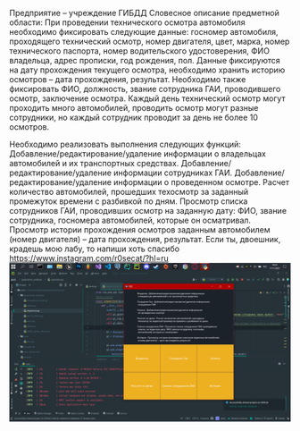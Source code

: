 Предприятие – учреждение ГИБДД
Словесное описание предметной области: При проведении технического осмотра автомобиля необходимо фиксировать следующие данные: госномер автомобиля, проходящего технический осмотр, номер двигателя, цвет, марка, номер технического паспорта, номер водительского удостоверения, ФИО владельца, адрес прописки, год рождения, пол. Данные фиксируются на дату прохождения текущего осмотра, необходимо хранить историю осмотров – дата прохождения, результат. Необходимо также фиксировать ФИО, должность, звание сотрудника ГАИ, проводившего осмотр, заключение осмотра. Каждый день технический осмотр могут проходить много автомобилей, проводить осмотр могут разные сотрудники, но каждый сотрудник проводит за день не более 10 осмотров. 

Необходимо реализовать выполнения следующих функций:
Добавление/редактирование/удаление информации о владельцах автомобилей и их транспортных средствах.
Добавление/редактирование/удаление информации сотрудниках ГАИ.
Добавление/редактирование/удаление информации о проведенном осмотре.
Расчет количество автомобилей, прошедших техосмотр за заданный промежуток времени с разбивкой по дням.
Просмотр списка сотрудников ГАИ, проводивших осмотр на заданную дату: ФИО, звание сотрудника,  госномера автомобилей, которые он осматривал.
Просмотр истории прохождения осмотров заданным автомобилем (номер двигателя) – дата прохождения, результат.
Если ты, двоешник, крадешь мою лабу, то напиши хоть спасибо https://www.instagram.com/r0secat/?hl=ru
![Image text](database.png)
